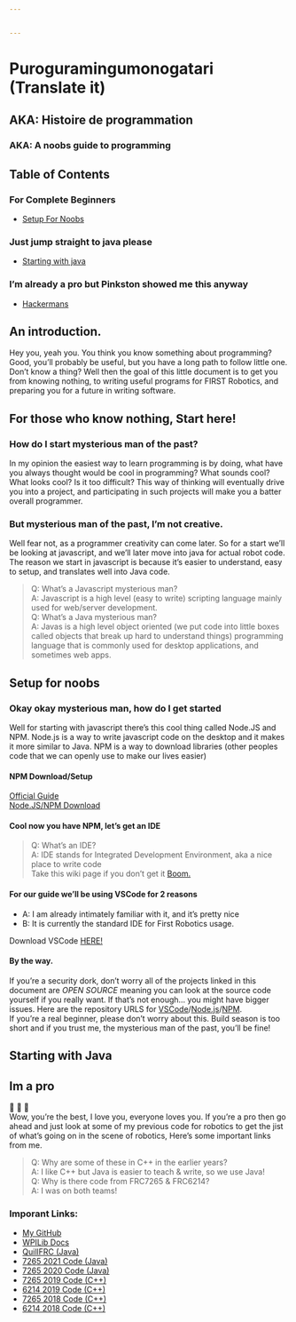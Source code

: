```yaml
---


---
```


<h1 id="puroguramingumonogatari-translate-it">Puroguramingumonogatari (Translate it)</h1>
<h2 id="aka-histoire-de-programmation">AKA: Histoire de programmation</h2>
<h3 id="aka--a-noobs-guide-to-programming">AKA:  A noobs guide to programming</h3>
<h2 id="table-of-contents">Table of Contents</h2>
<h3 id="for-complete-beginners">For Complete Beginners</h3>
<ul>
<li><a href="#setup-for-noobs">Setup For Noobs</a></li>
</ul>
<h3 id="just-jump-straight-to-java-please">Just jump straight to java please</h3>
<ul>
<li><a href="#starting-with-java">Starting with java</a></li>
</ul>
<h3 id="im-already-a-pro-but-pinkston-showed-me-this-anyway">I’m already a pro but Pinkston showed me this anyway</h3>
<ul>
<li><a href="#im-a-pro">Hackermans</a></li>
</ul>
<h2 id="an-introduction.">An introduction.</h2>
<p>Hey you, yeah you. You think you know something about programming? Good, you’ll probably be useful, but you have a long path to follow little one. Don’t know a thing? Well then the goal of this little document is to get you from knowing nothing, to writing useful programs for FIRST Robotics, and preparing you for a future in writing software.</p>
<h2 id="for-those-who-know-nothing-start-here">For those who know nothing, Start here!</h2>
<h3 id="how-do-i-start-mysterious-man-of-the-past">How do I start mysterious man of the past?</h3>
<p>In my opinion the easiest way to learn programming is by doing, what have you always thought would be cool in programming? What sounds cool? What looks cool? Is it too difficult? This way of thinking will eventually drive you into a project, and participating in such projects will make you a batter overall programmer.</p>
<h3 id="but-mysterious-man-of-the-past-im-not-creative.">But mysterious man of the past, I’m not creative.</h3>
<p>Well fear not, as a programmer creativity can come later. So for a start we’ll be looking at javascript, and we’ll later move into java for actual robot code. The reason we start in javascript is because it’s easier to understand, easy to setup, and translates well into Java code.</p>
<blockquote>
<p>Q: What’s a Javascript mysterious man?<br>
A: Javascript is a high level (easy to write) scripting language mainly used for web/server development.<br>
Q: What’s a Java mysterious man?<br>
A: Javas is a high level object oriented (we put code into little boxes called objects that break up hard to understand things) programming language that is commonly used for desktop applications, and sometimes web apps.</p>
</blockquote>
<h2 id="setup-for-noobs">Setup for noobs</h2>
<h3 id="okay-okay-mysterious-man-how-do-i-get-started">Okay okay mysterious man, how do I get started</h3>
<p>Well for starting with javascript there’s this cool thing called Node.JS and NPM. Node.js is a way to write javascript code on the desktop and it makes it more similar to Java. NPM is a way to download libraries (other peoples code that we can openly use to make our lives easier)</p>
<h4 id="npm-downloadsetup">NPM Download/Setup</h4>
<p><a href="https://docs.npmjs.com/downloading-and-installing-node-js-and-npm">Official Guide</a><br>
<a href="https://nodejs.org/en/download/">Node.JS/NPM Download </a></p>
<h4 id="cool-now-you-have-npm-lets-get-an-ide">Cool now you have NPM, let’s get an IDE</h4>
<blockquote>
<p>Q: What’s an IDE?<br>
A: IDE stands for Integrated Development Environment, aka a nice place to write code<br>
Take this wiki page if you don’t get it <a href="https://en.wikipedia.org/wiki/Integrated_development_environment">Boom.</a></p>
</blockquote>
<h4 id="for-our-guide-well-be-using-vscode-for-2-reasons">For our guide we’ll be using VSCode for 2 reasons</h4>
<ul>
<li>A: I am already intimately familiar with it, and it’s pretty nice</li>
<li>B: It is currently the standard IDE for First Robotics usage.</li>
</ul>
<p>Download VSCode <a href="https://code.visualstudio.com/">HERE!</a></p>
<h4 id="by-the-way.">By the way.</h4>
<p>If you’re a security dork, don’t worry all of the projects linked in this document are <em>OPEN SOURCE</em> meaning you can look at the source code yourself if you really want. If that’s not enough… you might have bigger issues. Here are the repository URLS for <a href="https://github.com/microsoft/vscode">VSCode</a>/<a href="https://github.com/nodejs/node">Node.js</a>/<a href="https://github.com/npm/cli">NPM</a>.<br>
If you’re a real beginner, please don’t worry about this. Build season is too short and if you trust me, the mysterious man of the past, you’ll be fine!</p>
<h2 id="starting-with-java">Starting with Java</h2>
<h2 id="im-a-pro">Im a pro</h2>
<p>👏 👏 👏<br>
Wow, you’re the best, I love you, everyone loves you. If you’re a pro then go ahead and just look at some of my previous code for robotics to get the jist of what’s going on in the scene of robotics, Here’s some important links from me.</p>
<blockquote>
<p>Q: Why are some of these in C++ in the earlier years?<br>
A: I like C++ but Java is easier to teach &amp; write, so we use Java!<br>
Q: Why is there code from FRC7265 &amp; FRC6214?<br>
A: I was on both teams!</p>
</blockquote>
<h3 id="imporant-links">Imporant Links:</h3>
<ul>
<li><a href="https://github.com/QuillDev">My GitHub</a></li>
<li><a href="https://docs.wpilib.org/en/stable/">WPILib Docs</a></li>
<li><a href="https://github.com/QuillDev/QuillFRC">QuillFRC (Java)</a></li>
<li><a href="https://github.com/QuillDev/FRC-2021">7265 2021 Code (Java)</a></li>
<li><a href="https://github.com/QuillDev/FRC-2020-Code-Release">7265 2020 Code (Java)</a></li>
<li><a href="https://github.com/QuillDev/SkeleThor">7265 2019 Code (C++)</a></li>
<li><a href="https://github.com/6214frc/Wrench">6214 2019 Code (C++)</a></li>
<li><a href="https://github.com/QuillDev/FIRST-Power-UP-2018">7265 2018 Code (C++)</a></li>
<li><a href="https://github.com/6214frc/20186214">6214 2018 Code (C++)</a></li>
</ul>

